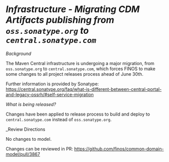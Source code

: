 # _Infrastructure - Migrating CDM Artifacts publishing from `oss.sonatype.org` to `central.sonatype.com`_

_Background_

The Maven Central infrastructure is undergoing a major migration, from `oss.sonatype.org` to `central.sonatype.com`, which forces FINOS to make some changes to all project releases process ahead of June 30th.

Further information is provided by Sonatype:
https://central.sonatype.org/faq/what-is-different-between-central-portal-and-legacy-ossrh/#self-service-migration

_What is being released?_

Changes have been applied to release process to build and deploy to `central.sonatype.com` instead of `oss.sonatype.org`.

_Review Directions

No changes to model.

Changes can be reviewed in PR: https://github.com/finos/common-domain-model/pull/3867
